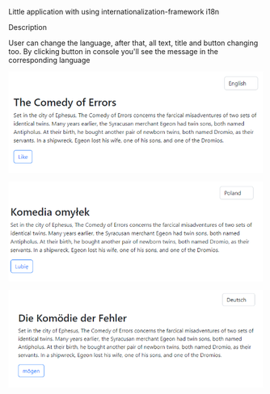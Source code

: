 Little application with using internationalization-framework i18n

Description

User can change the language, after that, all text, title and button
changing too.
By clicking button in console you'll see the message in the corresponding
language

![img.png](img.png)

![img_1.png](img_1.png)

![img_2.png](img_2.png)

